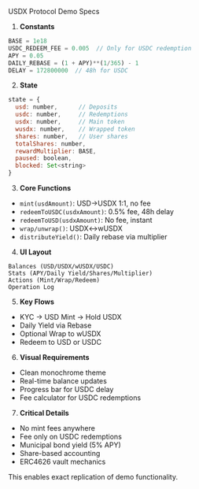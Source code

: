USDX Protocol Demo Specs

1. **Constants**
```javascript
BASE = 1e18 
USDC_REDEEM_FEE = 0.005  // Only for USDC redemption
APY = 0.05
DAILY_REBASE = (1 + APY)**(1/365) - 1
DELAY = 172800000  // 48h for USDC
```

2. **State**
```javascript
state = {
  usd: number,      // Deposits
  usdc: number,     // Redemptions
  usdx: number,     // Main token
  wusdx: number,    // Wrapped token
  shares: number,   // User shares
  totalShares: number,
  rewardMultiplier: BASE,
  paused: boolean,
  blocked: Set<string>
}
```

3. **Core Functions**
- `mint(usdAmount)`: USD→USDX 1:1, no fee
- `redeemToUSDC(usdxAmount)`: 0.5% fee, 48h delay
- `redeemToUSD(usdxAmount)`: No fee, instant
- `wrap/unwrap()`: USDX↔wUSDX
- `distributeYield()`: Daily rebase via multiplier

4. **UI Layout**
```
Balances (USD/USDX/wUSDX/USDC)
Stats (APY/Daily Yield/Shares/Multiplier)
Actions (Mint/Wrap/Redeem)
Operation Log
```

5. **Key Flows**
- KYC → USD Mint → Hold USDX
- Daily Yield via Rebase
- Optional Wrap to wUSDX
- Redeem to USD or USDC

6. **Visual Requirements**
- Clean monochrome theme
- Real-time balance updates
- Progress bar for USDC delay
- Fee calculator for USDC redemptions

7. **Critical Details**
- No mint fees anywhere
- Fee only on USDC redemptions
- Municipal bond yield (5% APY)
- Share-based accounting
- ERC4626 vault mechanics

This enables exact replication of demo functionality.